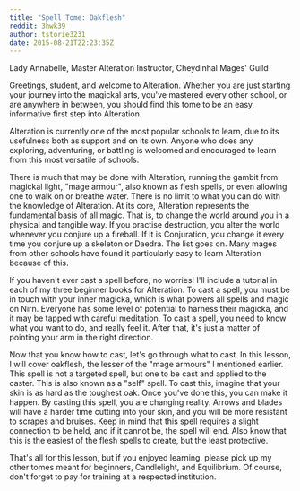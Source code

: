 ```yaml
---
title: "Spell Tome: Oakflesh"
reddit: 3hwk39
author: tstorie3231
date: 2015-08-21T22:23:35Z
---
```


Lady Annabelle, Master Alteration Instructor, Cheydinhal Mages' Guild

Greetings, student, and welcome to Alteration.  Whether you are just starting your journey into the magickal arts, you've mastered every other school, or are anywhere in between, you should find this tome to be an easy, informative first step into Alteration.  

Alteration is currently one of the most popular schools to learn, due to its usefulness both as support and on its own.  Anyone who does any exploring, adventuring, or battling is welcomed and encouraged to learn from this most versatile of schools.  

There is much that may be done with Alteration, running the gambit from magickal light, "mage armour", also known as flesh spells, or even allowing one to walk on or breathe water.  There is no limit to what you can do with the knowledge of Alteration.  At its core, Alteration represents the fundamental basis of all magic.  That is, to change the world around you in a physical and tangible way.  If you practise destruction, you alter the world whenever you conjure up a fireball.  If it is Conjuration, you change it every time you conjure up a skeleton or Daedra.  The list goes on.  Many mages from other schools have found it particularly easy to learn Alteration because of this.  

If you haven't ever cast a spell before, no worries!  I'll include a tutorial in each of my three beginner books for Alteration.  To cast a spell, you must be in touch with your inner magicka, which is what powers all spells and magic on Nirn.  Everyone has some level of potential to harness their magicka, and it may be tapped with careful meditation.  To cast a spell, you need to know what you want to do, and really feel it.  After that, it's just a matter of pointing your arm in the right direction.  

Now that you know how to cast, let's go through what to cast.  In this lesson, I will cover oakflesh, the lesser of the "mage armours" I mentioned earlier.  This spell is not a targeted spell, but one to be cast and applied to the caster.  This is also known as a "self" spell.  To cast this, imagine that your skin is as hard as the toughest oak.  Once you've done this, you can make it happen.  By casting this spell, you are changing reality.  Arrows and blades will have a harder time cutting into your skin, and you will be more resistant to scrapes and bruises.  Keep in mind that this spell requires a slight connection to be held, and if it cannot be, the spell will end.  Also know that this is the easiest of the flesh spells to create, but the least protective.  

That's all for this lesson, but if you enjoyed learning, please pick up my other tomes meant for beginners, Candlelight, and Equilibrium.  Of course, don't forget to pay for training at a respected institution.  
